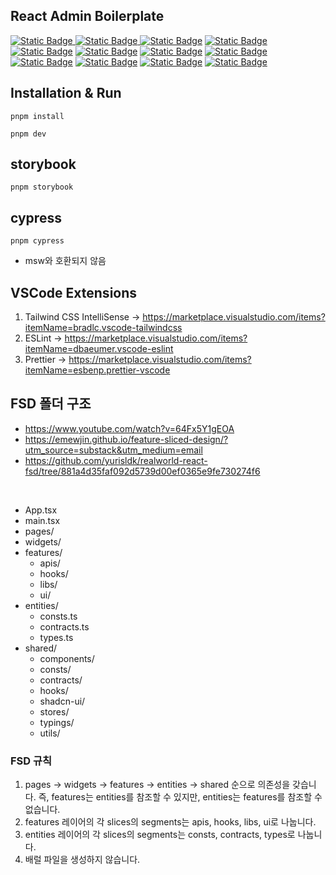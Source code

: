 ## React Admin Boilerplate

[![Static Badge](https://img.shields.io/badge/react-61DAFB?style=for-the-badge&logo=react&logoColor=white)
![Static Badge](https://img.shields.io/badge/vite-646CFF?style=for-the-badge&logo=vite&logoColor=white)
![Static Badge](https://img.shields.io/badge/swc-FCB075?style=for-the-badge&logo=swc&logoColor=white)](https://github.com/vitejs/vite-plugin-react-swc)
[![Static Badge](https://img.shields.io/badge/tailwindcss-38B2AC?style=for-the-badge&logo=tailwind-css&logoColor=white)
![Static Badge](https://img.shields.io/badge/shadcn--ui-000000?style=for-the-badge&logo=shadcn/ui&logoColor=white)](https://ui.shadcn.com/docs/installation/vite)
[![Static Badge](https://img.shields.io/badge/react--query-FF4154?style=for-the-badge&logo=react-query&logoColor=white)](https://tanstack.com/query/latest/docs/framework/react/overview)
[![Static Badge](https://img.shields.io/badge/zustand-000000?style=for-the-badge&logo=zustand&logoColor=white)](https://github.com/pmndrs/zustand)
[![Static Badge](https://img.shields.io/badge/msw-FF6A33?style=for-the-badge&logo=msw&logoColor=white)](https://mswjs.io)
[![Static Badge](https://img.shields.io/badge/react--hook--form-EC5990?style=for-the-badge&logo=react-hook-form&logoColor=white)](https://react-hook-form.com)
[![Static Badge](https://img.shields.io/badge/zod-3068B7?style=for-the-badge&logo=zod&logoColor=white)](https://zod.dev)
[![Static Badge](https://img.shields.io/badge/storybook-FF4785?style=for-the-badge&logo=storybook&logoColor=white)](https://storybook.js.org)
[![Static Badge](https://img.shields.io/badge/cypress-007780?style=for-the-badge&logo=cypress&logoColor=white)](https://www.cypress.io)

## Installation & Run

```shell
pnpm install

pnpm dev
```

## storybook

```shell
pnpm storybook
```

## cypress

```shell
pnpm cypress
```

- msw와 호환되지 않음

## VSCode Extensions

1. Tailwind CSS IntelliSense -> https://marketplace.visualstudio.com/items?itemName=bradlc.vscode-tailwindcss
2. ESLint -> https://marketplace.visualstudio.com/items?itemName=dbaeumer.vscode-eslint
3. Prettier -> https://marketplace.visualstudio.com/items?itemName=esbenp.prettier-vscode

## FSD 폴더 구조

- https://www.youtube.com/watch?v=64Fx5Y1gEOA
- https://emewjin.github.io/feature-sliced-design/?utm_source=substack&utm_medium=email
- https://github.com/yurisldk/realworld-react-fsd/tree/881a4d35faf092d5739d00ef0365e9fe730274f6

<br />

- App.tsx
- main.tsx
- pages/
- widgets/
- features/
  - apis/
  - hooks/
  - libs/
  - ui/
- entities/
  - consts.ts
  - contracts.ts
  - types.ts
- shared/
  - components/
  - consts/
  - contracts/
  - hooks/
  - shadcn-ui/
  - stores/
  - typings/
  - utils/

### FSD 규칙

1. pages -> widgets -> features -> entities -> shared 순으로 의존성을 갖습니다.
   즉, features는 entities를 참조할 수 있지만, entities는 features를 참조할 수 없습니다.
2. features 레이어의 각 slices의 segments는 apis, hooks, libs, ui로 나눕니다.
3. entities 레이어의 각 slices의 segments는 consts, contracts, types로 나눕니다.
4. 배럴 파일을 생성하지 않습니다.